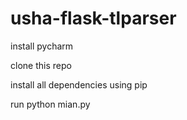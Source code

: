 # usha-flask-tlparser

install pycharm

clone this repo

install all dependencies using pip

run python mian.py
